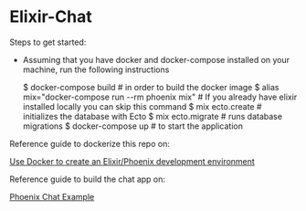 # Elixir-Chat


Steps to get started:

- Assuming that you have docker and docker-compose installed on your machine, run the following instructions

    $ docker-compose build # in order to build the docker image
    $ alias mix="docker-compose run --rm phoenix mix" # If you already have elixir installed locally you can skip this command
    $ mix ecto.create # initializes the database with Ecto
    $ mix ecto.migrate # runs database migrations
    $ docker-compose up # to start the application


Reference guide to dockerize this repo on:

[Use Docker to create an Elixir/Phoenix development environment](https://medium.com/swlh/use-docker-to-create-an-elixir-phoenix-development-environment-e1a81def1d2e)

Reference guide to build the chat app on:

[Phoenix Chat Example](https://github.com/dwyl/phoenix-chat-example)